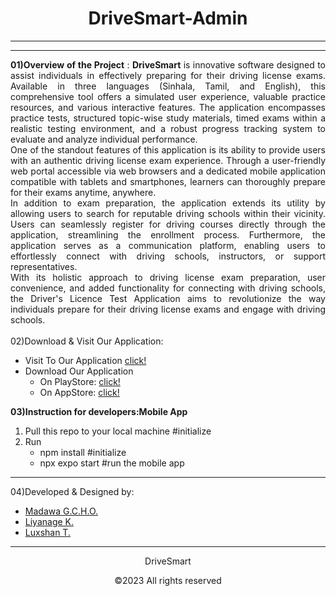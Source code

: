 <div>
  <div align="center">
    <h1>DriveSmart-Admin</h1>
    <hr/>
    <hr />
  </div>
  <div  align="justify">
        <b>01)Overview of the Project</b> : <b>DriveSmart</b> is innovative software designed to assist individuals in effectively preparing for their driving license exams. Available in three languages (Sinhala, Tamil, and English), this comprehensive tool offers a simulated user experience, valuable practice resources, and various interactive features. The application encompasses practice tests, structured topic-wise study materials, timed exams within a realistic testing environment, and a robust progress tracking system to evaluate and analyze individual performance.
        <br/>
One of the standout features of this application is its ability to provide users with an authentic driving license exam experience. Through a user-friendly web portal accessible via web browsers and a dedicated mobile application compatible with tablets and smartphones, learners can thoroughly prepare for their exams anytime, anywhere.  <br/>
In addition to exam preparation, the application extends its utility by allowing users to search for reputable driving schools within their vicinity. Users can seamlessly register for driving courses directly through the application, streamlining the enrollment process. Furthermore, the application serves as a communication platform, enabling users to effortlessly connect with driving schools, instructors, or support representatives.
 <br/>
With its holistic approach to driving license exam preparation, user convenience, and added functionality for connecting with driving schools, the Driver's Licence Test Application aims to revolutionize the way individuals prepare for their driving license exams and engage with driving schools.
  </div>
<br/>
<div>
  <div align="left">
    02)Download & Visit Our Application:
    <ul>
      <li>
         Visit To Our Application <a href="/">click!</a>
      </li>
      <li>Download Our Application
        <ul>
          <li>On PlayStore: <a href="/">click!</a></li>
          <li>On AppStore: <a href="/">click!</a></li>
        </ul>
      </li>
    </ul>
    <b></b>
  </div>
</div>
  <div> 
   <b>03)Instruction for developers:Mobile App </b>
    <ol>
      <li>
        Pull this repo to your local machine #initialize
      </li>
      <li>
        Run
        <ul>
          <li>
              npm install #initialize
          </li>
          <li>
              npx expo start #run the mobile app
          </li>
        </ul>
      </li>
    </ol>
  </div>
<hr/>
  <div align="left" >
    04)Developed & Designed by: 
    <ul>
      <li><a href="https://github.com/OshnMdw">Madawa G.C.H.O.</a></li>
      <li><a href="https://github.com/kamadi2000">Liyanage K.</a></li>
      <li><a href="https://github.com/luxshan2000">Luxshan T.</a></li>
    </ul>
  </div>
</div>
<hr/>
<div align="center">
  <p>DriveSmart</p>
  <p>©2023 All rights reserved</p>
</div>

